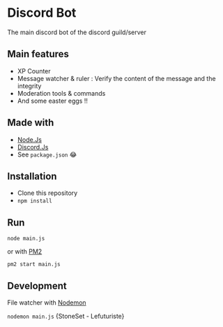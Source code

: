 
# Discord Bot

The main discord bot of the discord guild/server

## Main features

- XP Counter
- Message watcher & ruler : Verify the content of the message and the integrity
- Moderation tools & commands
- And some easter eggs !!

## Made with

- [Node.Js](http://nodejs.org/)
- [Discord.Js](https://discord.js.org/#)
- See `package.json` :joy:

## Installation 

- Clone this repository
- `npm install`

## Run

`node main.js`

or with [PM2](http://pm2.keymetrics.io/)

`pm2 start main.js`

## Development 

File watcher with [Nodemon](https://github.com/remy/nodemon)

`nodemon main.js`
{StoneSet - Lefuturiste}

